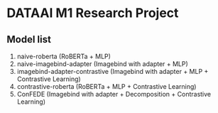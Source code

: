 # DATAAI M1 Research Project

## Model list

1. naive-roberta (RoBERTa + MLP)
2. naive-imagebind-adapter (Imagebind with adapter + MLP)
3. imagebind-adapter-contrastive (Imagebind with adapter + MLP + Contrastive Learning)
4. contrastive-roberta (RoBERTa + MLP + Contrastive Learning)
5. ConFEDE (Imagebind with adapter + Decomposition + Contrastive Learning)
